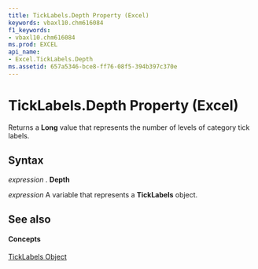```yaml
---
title: TickLabels.Depth Property (Excel)
keywords: vbaxl10.chm616084
f1_keywords:
- vbaxl10.chm616084
ms.prod: EXCEL
api_name:
- Excel.TickLabels.Depth
ms.assetid: 657a5346-bce8-ff76-08f5-394b397c370e
---
```



# TickLabels.Depth Property (Excel)

Returns a  **Long** value that represents the number of levels of category tick labels.


## Syntax

 _expression_ . **Depth**

 _expression_ A variable that represents a **TickLabels** object.


## See also


#### Concepts


[TickLabels Object](ticklabels-object-excel.md)

